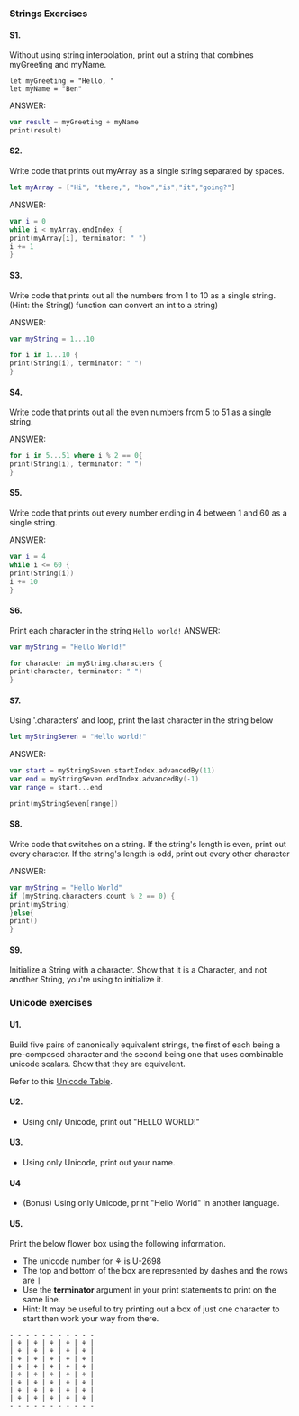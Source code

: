### Strings Exercises

#### S1.
Without using string interpolation, print out a string that combines myGreeting and myName.

```
let myGreeting = "Hello, "
let myName = "Ben"
```
ANSWER:
```swift
var result = myGreeting + myName
print(result)
```
#### S2.
Write code that prints out myArray as a single string separated by spaces.

```swift
let myArray = ["Hi", "there,", "how","is","it","going?"]
```
ANSWER:
```swift
var i = 0
while i < myArray.endIndex {
print(myArray[i], terminator: " ")
i += 1
}
```
#### S3.
Write code that prints out all the numbers from 1 to 10 as a single string.  (Hint: the String() function can convert an int to a string)

ANSWER:
```swift
var myString = 1...10

for i in 1...10 {
print(String(i), terminator: " ")
}
```
#### S4.
Write code that prints out all the even numbers from 5 to 51 as a single string.

ANSWER:
```swift
for i in 5...51 where i % 2 == 0{
print(String(i), terminator: " ")
}
```

#### S5.
Write code that prints out every number ending in 4 between 1 and 60 as a single string.

ANSWER:
```swift
var i = 4
while i <= 60 {
print(String(i))
i += 10
}
```

#### S6.
Print each character in the string ```Hello world!```
ANSWER:
```swift
var myString = "Hello World!"

for character in myString.characters {
print(character, terminator: " ")
}
```

#### S7.
Using '.characters' and loop, print the last character in the string below
```swift
let myStringSeven = "Hello world!"
```
ANSWER:
```swift
var start = myStringSeven.startIndex.advancedBy(11)
var end = myStringSeven.endIndex.advancedBy(-1)
var range = start...end

print(myStringSeven[range])
```
#### S8.
Write code that switches on a string.  If the string's length is even, print out every character.  If the string's length is odd, print out every other character

ANSWER:
```swift
var myString = "Hello World"
if (myString.characters.count % 2 == 0) {
print(myString)
}else{
print()
}
```

#### S9.
Initialize a String with a character. Show that it is a Character, and not another String, you're using
to initialize it.

### Unicode exercises

#### U1.
Build five pairs of canonically equivalent strings, the first of each being a pre-composed character and
the second being one that uses combinable unicode scalars. Show that they are equivalent.

Refer to this [Unicode Table](http://unicode-table.com/en/).

#### U2.
* Using only Unicode, print out "HELLO WORLD!"

#### U3.
* Using only Unicode, print out your name.

#### U4
* (Bonus) Using only Unicode, print "Hello World" in another language.

#### U5.
Print the below flower box using the following information.
* The unicode number for ⚘ is U-2698
* The top and bottom of the box are represented by dashes and the rows are ```|```
* Use the __terminator__ argument in your print statements to print on the same line.
* Hint: It may be useful to try printing out a box of just one character to start then work your way from there.

```
- - - - - - - - - - -
| ⚘ | ⚘ | ⚘ | ⚘ | ⚘ |
| ⚘ | ⚘ | ⚘ | ⚘ | ⚘ |
| ⚘ | ⚘ | ⚘ | ⚘ | ⚘ |
| ⚘ | ⚘ | ⚘ | ⚘ | ⚘ |
| ⚘ | ⚘ | ⚘ | ⚘ | ⚘ |
| ⚘ | ⚘ | ⚘ | ⚘ | ⚘ |
| ⚘ | ⚘ | ⚘ | ⚘ | ⚘ |
| ⚘ | ⚘ | ⚘ | ⚘ | ⚘ |
- - - - - - - - - - -

```
